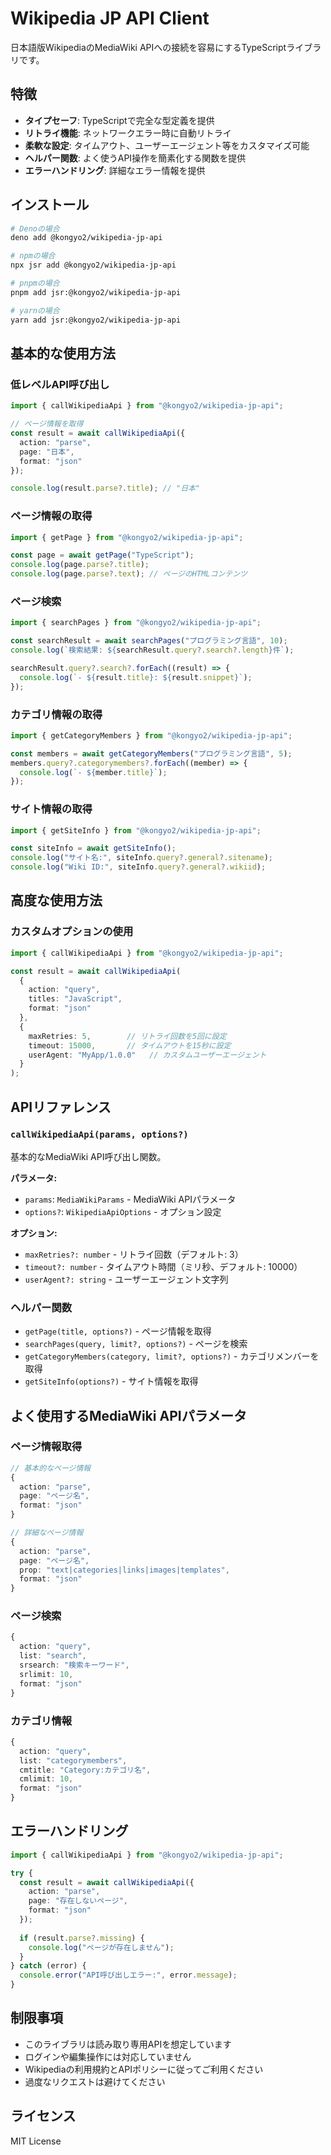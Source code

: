 # Wikipedia JP API Client

日本語版WikipediaのMediaWiki APIへの接続を容易にするTypeScriptライブラリです。

## 特徴

- **タイプセーフ**: TypeScriptで完全な型定義を提供
- **リトライ機能**: ネットワークエラー時に自動リトライ
- **柔軟な設定**: タイムアウト、ユーザーエージェント等をカスタマイズ可能
- **ヘルパー関数**: よく使うAPI操作を簡素化する関数を提供
- **エラーハンドリング**: 詳細なエラー情報を提供

## インストール

```bash
# Denoの場合
deno add @kongyo2/wikipedia-jp-api

# npmの場合
npx jsr add @kongyo2/wikipedia-jp-api

# pnpmの場合
pnpm add jsr:@kongyo2/wikipedia-jp-api

# yarnの場合
yarn add jsr:@kongyo2/wikipedia-jp-api
```

## 基本的な使用方法

### 低レベルAPI呼び出し

```typescript
import { callWikipediaApi } from "@kongyo2/wikipedia-jp-api";

// ページ情報を取得
const result = await callWikipediaApi({
  action: "parse",
  page: "日本",
  format: "json"
});

console.log(result.parse?.title); // "日本"
```

### ページ情報の取得

```typescript
import { getPage } from "@kongyo2/wikipedia-jp-api";

const page = await getPage("TypeScript");
console.log(page.parse?.title);
console.log(page.parse?.text); // ページのHTMLコンテンツ
```

### ページ検索

```typescript
import { searchPages } from "@kongyo2/wikipedia-jp-api";

const searchResult = await searchPages("プログラミング言語", 10);
console.log(`検索結果: ${searchResult.query?.search?.length}件`);

searchResult.query?.search?.forEach((result) => {
  console.log(`- ${result.title}: ${result.snippet}`);
});
```

### カテゴリ情報の取得

```typescript
import { getCategoryMembers } from "@kongyo2/wikipedia-jp-api";

const members = await getCategoryMembers("プログラミング言語", 5);
members.query?.categorymembers?.forEach((member) => {
  console.log(`- ${member.title}`);
});
```

### サイト情報の取得

```typescript
import { getSiteInfo } from "@kongyo2/wikipedia-jp-api";

const siteInfo = await getSiteInfo();
console.log("サイト名:", siteInfo.query?.general?.sitename);
console.log("Wiki ID:", siteInfo.query?.general?.wikiid);
```

## 高度な使用方法

### カスタムオプションの使用

```typescript
import { callWikipediaApi } from "@kongyo2/wikipedia-jp-api";

const result = await callWikipediaApi(
  {
    action: "query",
    titles: "JavaScript",
    format: "json"
  },
  {
    maxRetries: 5,        // リトライ回数を5回に設定
    timeout: 15000,       // タイムアウトを15秒に設定
    userAgent: "MyApp/1.0.0"   // カスタムユーザーエージェント
  }
);
```

## APIリファレンス

### `callWikipediaApi(params, options?)`

基本的なMediaWiki API呼び出し関数。

**パラメータ:**
- `params`: `MediaWikiParams` - MediaWiki APIパラメータ
- `options?`: `WikipediaApiOptions` - オプション設定

**オプション:**
- `maxRetries?: number` - リトライ回数（デフォルト: 3）
- `timeout?: number` - タイムアウト時間（ミリ秒、デフォルト: 10000）
- `userAgent?: string` - ユーザーエージェント文字列

### ヘルパー関数

- `getPage(title, options?)` - ページ情報を取得
- `searchPages(query, limit?, options?)` - ページを検索
- `getCategoryMembers(category, limit?, options?)` - カテゴリメンバーを取得
- `getSiteInfo(options?)` - サイト情報を取得

## よく使用するMediaWiki APIパラメータ

### ページ情報取得
```typescript
// 基本的なページ情報
{
  action: "parse",
  page: "ページ名",
  format: "json"
}

// 詳細なページ情報
{
  action: "parse",
  page: "ページ名",
  prop: "text|categories|links|images|templates",
  format: "json"
}
```

### ページ検索
```typescript
{
  action: "query",
  list: "search",
  srsearch: "検索キーワード",
  srlimit: 10,
  format: "json"
}
```

### カテゴリ情報
```typescript
{
  action: "query",
  list: "categorymembers",
  cmtitle: "Category:カテゴリ名",
  cmlimit: 10,
  format: "json"
}
```

## エラーハンドリング

```typescript
import { callWikipediaApi } from "@kongyo2/wikipedia-jp-api";

try {
  const result = await callWikipediaApi({
    action: "parse",
    page: "存在しないページ",
    format: "json"
  });
  
  if (result.parse?.missing) {
    console.log("ページが存在しません");
  }
} catch (error) {
  console.error("API呼び出しエラー:", error.message);
}
```

## 制限事項

- このライブラリは読み取り専用APIを想定しています
- ログインや編集操作には対応していません
- Wikipediaの利用規約とAPIポリシーに従ってご利用ください
- 過度なリクエストは避けてください

## ライセンス

MIT License

